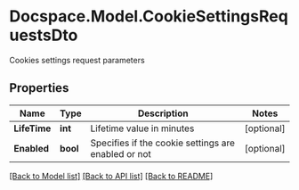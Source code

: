 # Docspace.Model.CookieSettingsRequestsDto
Cookies settings request parameters

## Properties

Name | Type | Description | Notes
------------ | ------------- | ------------- | -------------
**LifeTime** | **int** | Lifetime value in minutes | [optional] 
**Enabled** | **bool** | Specifies if the cookie settings are enabled or not | [optional] 

[[Back to Model list]](../README.md#documentation-for-models) [[Back to API list]](../README.md#documentation-for-api-endpoints) [[Back to README]](../README.md)

